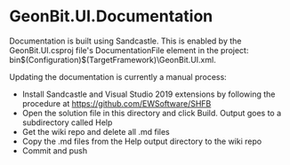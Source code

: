 # GeonBit.UI.Documentation

Documentation is built using Sandcastle.  This is enabled by the GeonBit.UI.csproj file's DocumentationFile element in the project:  <DocumentationFile>bin\$(Configuration)\$(TargetFramework)\GeonBit.UI.xml</DocumentationFile>. 

Updating the documentation is currently a manual process:

- Install Sandcastle and Visual Studio 2019 extensions by following the procedure at https://github.com/EWSoftware/SHFB
- Open the solution file in this directory and click Build.  Output goes to a subdirectory called Help
- Get the wiki repo and delete all .md files
- Copy the .md files from the Help output directory to the wiki repo
- Commit and push
